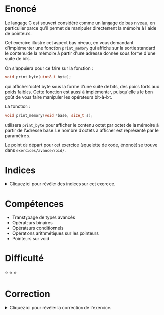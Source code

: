 # Enoncé

Le langage C est souvent considéré comme un langage de bas niveau, en
particulier parce qu'il permet de manipuler directement la mémoire à
l'aide de pointeurs.

Cet exercice illustre cet aspect bas niveau, en vous demandant
d'implémenter une fonction `print_memory` qui affiche sur la sortie
standard le contenu de la mémoire à partir d'une adresse donnée sous
forme d'une suite de bits.

On s'appuiera pour ce faire sur la fonction :

```c
void print_byte(uint8_t byte);
```

qui affiche l'octet byte sous la forme d'une suite de bits, des poids
forts aux poids faibles. Cette fonction est aussi à implémenter,
puisqu'elle a le bon goût de vous faire manipuler les opérateurs
bit-à-bit.

La fonction :

```c
void print_memory(void *base, size_t s);
```

utilisera `print_byte` pour afficher le contenu octet par octet de la
mémoire à partir de l'adresse base. Le nombre d'octets à afficher est
représenté par le paramètre `s`.

Le point de départ pour cet exercice (squelette de code, énoncé) se
trouve dans `exercices/avance/void/`.

# Indices

<details>
<summary>Cliquez ici pour révéler des indices sur cet exercice.</summary>
<br>

* Pour savoir combien vaut le k-ième bit d'un octet, on peut appliquer
  un AND bit-à-bit entre cet octet et un masque dans lequel seul
  l'octet k est à 1 ;
* Pour construire un masque dans lequel seul l'octet k vaut 1, on
  utilise l'opérateur de décalage bit-à-bit `<<` ;
* `(void *)` représente une adresse sans type de donnée associée. Pour
  pouvoir récupérer la donnée associée, il faut transtyper ce type
  vers le type de la donnée qu'on souhaite lire en mémoire. Par
  exemple, si `adr` est de type `(void *)`, `*(char *)adr` récupère les 8
  premiers bits stockés à l'adresse adr et les interprête comme codant
  un caractère.

</details>

# Compétences

* Transtypage de types avancés
* Opérateurs binaires
* Opérateurs conditionnels
* Opérations arithmétiques sur les pointeurs
* Pointeurs sur void

# Difficulté

:star: :star: :star:
# Correction

<details>
<summary>Cliquez ici pour révéler la correction de l'exercice.</summary>
#### Corrigé du fichier Makefile

```make
CC=gcc
CFLAGS=-std=c99 -Wall -Wextra -g

all: void

.PHONY: clean
clean:
	rm -f *~ *.o void

```

#### Corrigé du fichier void.c

```c
#include <stdlib.h>
#include <stdint.h>
#include <stdio.h>

static void print_byte(uint8_t byte)
{
    /* On parcourt les bits de l'octet passé en paramètre, des poids
     * forts aux poids faibles. */
    for (int8_t pos = 7; pos >= 0; pos--) {
	/* On récupère la valeur du bits en position k dans l'octet
	   byte :

	   - on commence par construire un masque dans lequel le seul
	   bit à 1 est le bit en position k : 1 << k ;

	   - on applique un AND bit-à-bit entre l'octet byte et ce
	     masque. Par exemple, pour savoir si le bit en position 2
	     vaut 1 dans l'octet byte = 6 (00000110 en binaire), on
	     calcule:

	     byte = 0b00000110
	     mask = 0b00000010
	     0b00000110 & 0b00000010 = 0b00000010

	     Si le résultat est différent de 0, c'est que le 2e bit de
	     byte vaut 1.

	   On utilise ici l'opérateur ternaire x = cond ? val1 : val2;
	   qui affecte la valeur val1 à la variable x si la condition
	   cond est vraie, et qui affecte la valeur val2 sinon.
	   */
	uint8_t bit = (byte & (1 << pos)) != 0 ? 1 : 0;
	printf("%u", bit);
    }
    printf(" ");
}

static void print_memory(void *base, size_t size)
{
    for (uint8_t offset = 0; offset < size; offset++) {
	/* On parcourt la mémoire à partir de l'adresse base, et on
	 * avant d'octet en octet. On utilise les propriétés
	 * d'arithmétique sur les pointeurs :

	     Etant donné un pointeur p pointant sur un type t (déclaré
	     t *p par exemple), p + k fait référence à l'adresse
	     mémoire positionnée k * sizeof(t) octets après l'adresse
	     p.

	     Ici, le paramètre base représente une adresse mémoire
	     sans type (void *). Pour pouvoir récupérer le contenu de
	     la mémoire à cette adresse, on transtype cette variable :

	     uint8_t *byte = (uint8_t *)base;

	     A partir de là, on peut récupérer la valeur de l'octet pointé par :
	     *byte
	     ce qui est équivalent à :
	     *(uint8_t *)base

	     On passe ensuite à l'octet suivant en appliquant +1 à ce pointeur :
	     (uint8_t *)base + 1

	     On récupère l'octet pointé en déréférençant le pointeur :
	     *((uint8_t *)base + 1)

	     Et ainsi de suite...
	     */
	uint8_t val = *((uint8_t *)(base) + offset);
	print_byte(val);
    }
    printf("\n");
}


int main(void)
{
    uint8_t un = 1;
    print_memory(&un, sizeof(uint8_t));

    uint8_t tab[4] = { 255, 0, 255, 0 };
    print_memory(tab, 4 * sizeof(uint8_t));

    uint32_t foo = 123456;
    printf("%u = ", foo);
    print_memory(&foo, sizeof(uint32_t));
    printf("\n");

    return EXIT_SUCCESS;
}

```


</details>
